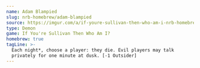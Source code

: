 ```yaml
---
name: Adam Blampied
slug: nrb-homebrew/adam-blampied
source: https://imgur.com/a/if-youre-sullivan-then-who-am-i-nrb-homebrew-script-Cc4elqZ
type: Demon
game: If You're Sullivan Then Who Am I?
homebrew: true
tagLine: >-
  Each night*, choose a player: they die. Evil players may talk
  privately for one minute at dusk. [-1 Outsider]
---
```

